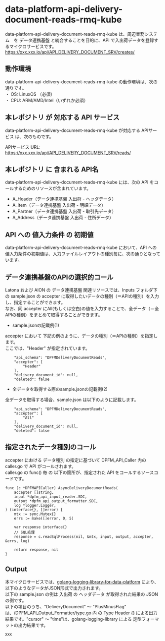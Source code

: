 # data-platform-api-delivery-document-reads-rmq-kube

data-platform-api-delivery-document-reads-rmq-kube は、周辺業務システム　を データ連携基盤 と統合することを目的に、API で入出荷データを登録するマイクロサービスです。  
https://xxx.xxx.io/api/API_DELIVERY_DOCUMENT_SRV/creates/

## 動作環境

data-platform-api-delivery-document-reads-rmq-kube の動作環境は、次の通りです。  
・ OS: LinuxOS （必須）  
・ CPU: ARM/AMD/Intel（いずれか必須）  


## 本レポジトリ が 対応する API サービス
data-platform-api-delivery-document-reads-rmq-kube が対応する APIサービス は、次のものです。

APIサービス URL: https://xxx.xxx.io/api/API_DELIVERY_DOCUMENT_SRV/reads/

## 本レポジトリ に 含まれる API名
data-platform-api-delivery-document-reads-rmq-kube には、次の API をコールするためのリソースが含まれています。  

* A_Header（データ連携基盤 入出荷 - ヘッダデータ）
* A_Item（データ連携基盤 入出荷 - 明細データ）
* A_Partner（データ連携基盤 入出荷 - 取引先データ）
* A_Address（データ連携基盤 入出荷 - 住所データ）
 

## API への 値入力条件 の 初期値
data-platform-api-delivery-document-reads-rmq-kube において、API への値入力条件の初期値は、入力ファイルレイアウトの種別毎に、次の通りとなっています。  

## データ連携基盤のAPIの選択的コール

Latona および AION の データ連携基盤 関連リソースでは、Inputs フォルダ下の sample.json の accepter に取得したいデータの種別（＝APIの種別）を入力し、指定することができます。  
なお、同 accepter にAll(もしくは空白)の値を入力することで、全データ（＝全APIの種別）をまとめて取得することができます。  

* sample.jsonの記載例(1)  

accepter において 下記の例のように、データの種別（＝APIの種別）を指定します。  
ここでは、"Header" が指定されています。    
  
```
	"api_schema": "DPFMDeliveryDocumentReads",
	"accepter": [
		"Header"
	],
	"delivery_document_id": null,
	"deleted": false
```
  
* 全データを取得する際のsample.jsonの記載例(2)  

全データを取得する場合、sample.json は以下のように記載します。  

```
	"api_schema": "DPFMDeliveryDocumentReads",
	"accepter": [
		"All"
	],
	"delivery_document_id": null,
	"deleted": false
```

## 指定されたデータ種別のコール

accepter における データ種別 の指定に基づいて DPFM_API_Caller 内の caller.go で API がコールされます。  
caller.go の func() 毎 の 以下の箇所が、指定された API をコールするソースコードです。  

```
func (c *DPFMAPICaller) AsyncDeliveryDocumentReads(
	accepter []string,
	input *dpfm_api_input_reader.SDC,
	output *dpfm_api_output_formatter.SDC,
	log *logger.Logger,
) (interface{}, []error) {
	mtx := sync.Mutex{}
	errs := make([]error, 0, 5)

	var response interface{}
	// SQL処理
	response = c.readSqlProcess(nil, &mtx, input, output, accepter, &errs, log)

	return response, nil
}
```

## Output  
本マイクロサービスでは、[golang-logging-library-for-data-platform](https://github.com/latonaio/golang-logging-library-for-data-platform) により、以下のようなデータがJSON形式で出力されます。  
以下の sample.json の例は 入出荷 の ヘッダデータ が取得された結果の JSON の例です。  
以下の項目のうち、"DeliveryDocument" ～ "PlusMinusFlag" は、/DPFM_API_Output_Formatter/type.go 内 の Type Header {} による出力結果です。"cursor" ～ "time"は、golang-logging-library による 定型フォーマットの出力結果です。  

```
XXX
```

